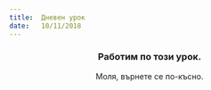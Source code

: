 ```yaml
---
title:  Дневен урок
date:   10/11/2018
---
```


### <center>Работим по този урок.</center>
<center>Моля, върнете се по-късно.</center>
